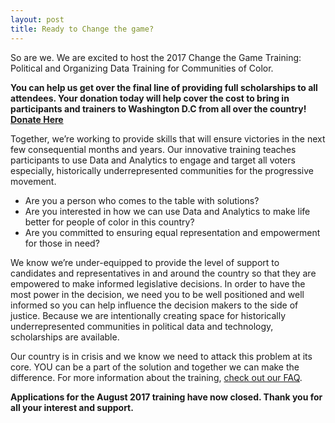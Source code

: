```yaml
---
layout: post
title: Ready to Change the game?
---
```


So are we. We are excited to host the 2017 Change the Game Training: Political and Organizing Data Training for Communities of Color.

**You can help us get over the final line of providing full scholarships to all attendees. Your donation today will help cover the cost to bring in participants and trainers to Washington D.C from all over the country! [Donate Here](https://action.momsrising.org/donate/change_the_game/)**

Together, we’re working to provide skills that will ensure victories in the next few consequential months and years. Our innovative training teaches participants to use Data and Analytics to engage and target all voters especially, historically underrepresented communities for the progressive movement. 

+ Are you a person who comes to the table with solutions? 
+ Are you interested in how we can use Data and Analytics to make life better for people of color in this country?
+ Are you committed to ensuring equal representation and empowerment for those in need?

We know we’re under-equipped to provide the level of support to candidates and representatives in and around the country so that they are empowered to make informed legislative decisions. In order to have the most power in the decision, we need you to be well positioned and well informed so you can help influence the decision makers to the side of justice. Because we are intentionally creating space for historically underrepresented communities in political data and technology, scholarships are available. 
 
Our country is in crisis and we know we need to attack this problem at its core. YOU can be a part of the solution and together we can make the difference. For more information about the training, [check out our FAQ](http://changethegame.io/info/).

**Applications for the August 2017 training have now closed. Thank you for all your interest and support.**
